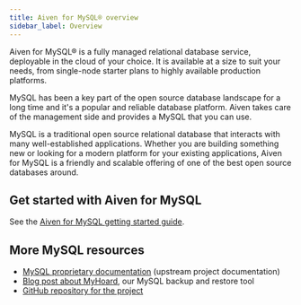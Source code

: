 ```yaml
---
title: Aiven for MySQL® overview
sidebar_label: Overview
---
```


Aiven for MySQL® is a fully managed relational database service, deployable in the cloud of your choice. It is available at a size to suit your needs, from single-node starter plans to highly available production platforms.

MySQL has been a key part of the open source
database landscape for a long time and it's a popular and reliable
database platform. Aiven takes care of the management side and provides
a MySQL that you can use.

MySQL is a traditional open source relational database that interacts
with many well-established applications. Whether you are building
something new or looking for a modern platform for your existing
applications, Aiven for MySQL is a friendly and scalable offering of one
of the best open source databases around.

## Get started with Aiven for MySQL

See the [Aiven for MySQL getting started guide](/docs/products/mysql/get-started).

## More MySQL resources

-   [MySQL proprietary
    documentation](https://dev.mysql.com/doc/refman/8.0/en/) (upstream
    project documentation)
-   [Blog post about
    MyHoard](https://aiven.io/blog/introducing-myhoard-your-single-solution-to-mysql-backups-and-restoration),
    our MySQL backup and restore tool
-   [GitHub repository for the
    project](https://github.com/aiven/myhoard)
